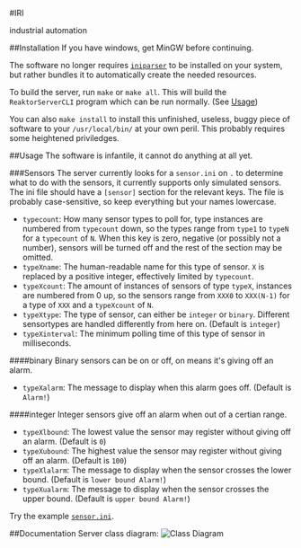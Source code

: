 #IRI

industrial automation

##Installation
If you have windows, get MinGW before continuing.

The software no longer requires [`iniparser`](http://ndevilla.free.fr/iniparser/) to be installed on your system, but rather bundles it to automatically create the needed resources.

To build the server, run `make` or `make all`. This will build the `ReaktorServerCLI` program which can be run normally. (See [Usage](#usage))

You can also `make install` to install this unfinished, useless, buggy piece of software to your `/usr/local/bin/` at your own peril. This probably requires some heightened priviledges.

##Usage
The software is infantile, it cannot do anything at all yet.

###Sensors
The server currently looks for a `sensor.ini` on `.` to determine what to do with the sensors, it currently supports only simulated sensors. The ini file should have a `[sensor]` section for the relevant keys. The file is probably case-sensitive, so keep everything but your names lowercase.

* `typecount`: How many sensor types to poll for, type instances are numbered from `typecount` down, so the types range from `type1` to `typeN` for a `typecount` of `N`. When this key is zero, negative (or possibly not a number), sensors will be turned off and the rest of the section may be omitted.
* `typeXname`: The human-readable name for this type of sensor. `X` is replaced by a positive integer, effectively limited by `typecount`.
* `typeXcount`: The amount of instances of sensors of type `typeX`, instances are numbered from 0 up, so the sensors range from `XXX0` to `XXX(N-1)` for a type of `XXX` and a `typeXcount` of `N`.
* `typeXtype`: The type of sensor, can either be `integer` or `binary`. Different sensortypes are handled differently from here on. (Default is `integer`)
* `typeXinterval`: The minimum polling time of this type of sensor in milliseconds.

####binary
Binary sensors can be on or off, on means it's giving off an alarm.

* `typeXalarm`: The message to display when this alarm goes off. (Default is `Alarm!`)

####integer
Integer sensors give off an alarm when out of a certian range.


* `typeXlbound`: The lowest value the sensor may register without giving off an alarm. (Default is `0`)
* `typeXubound`: The highest value the sensor may register without giving off an alarm. (Default is `100`)
* `typeXlalarm`: The message to display when the sensor crosses the lower bound. (Default is `lower bound Alarm!`)
* `typeXualarm`: The message to display when the sensor crosses the upper bound. (Default is `upper bound Alarm!`)

Try the example [`sensor.ini`](https://github.com/RadioactiveGangsters/RIDServer/blob/master/sensor.ini).

##Documentation
Server class diagram:
![Class Diagram](http://oege.ie.hva.nl/~alb001/iri/docs/reaktorserver.png)
